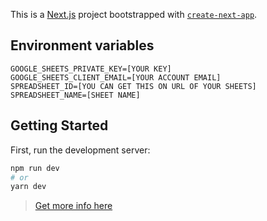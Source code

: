 This is a [Next.js](https://nextjs.org/) project bootstrapped with [`create-next-app`](https://github.com/vercel/next.js/tree/canary/packages/create-next-app).

## Environment variables

```
GOOGLE_SHEETS_PRIVATE_KEY=[YOUR KEY]
GOOGLE_SHEETS_CLIENT_EMAIL=[YOUR ACCOUNT EMAIL]
SPREADSHEET_ID=[YOU CAN GET THIS ON URL OF YOUR SHEETS]
SPREADSHEET_NAME=[SHEET NAME]
```

## Getting Started

First, run the development server:

```bash
npm run dev
# or
yarn dev
```

> [Get more info here](https://dev.to/frasnym/connecting-your-nextjs-mini-project-with-google-spreadsheets-as-database-1o2d?signin=true)
